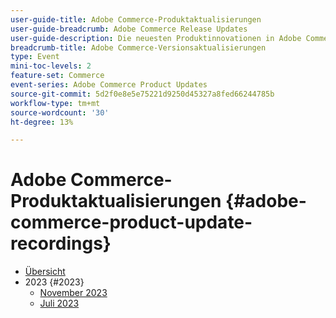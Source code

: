 ```yaml
---
user-guide-title: Adobe Commerce-Produktaktualisierungen
user-guide-breadcrumb: Adobe Commerce Release Updates
user-guide-description: Die neuesten Produktinnovationen in Adobe Commerce, präsentiert vom Adobe Commerce-Produktteam.
breadcrumb-title: Adobe Commerce-Versionsaktualisierungen
type: Event
mini-toc-levels: 2
feature-set: Commerce
event-series: Adobe Commerce Product Updates
source-git-commit: 5d2f0e8e5e75221d9250d45327a8fed66244785b
workflow-type: tm+mt
source-wordcount: '30'
ht-degree: 13%

---
```



# Adobe Commerce-Produktaktualisierungen {#adobe-commerce-product-update-recordings}

+ [Übersicht](overview.md)
+ 2023 {#2023}
   + [November 2023](2023/nov2023.md)
   + [Juli 2023](2023/july2023.md)
